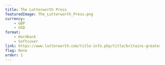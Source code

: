 ```yaml
---
title: The Lutterworth Press
featuredImage: The_Lutterworth_Press.png
currency:
    - GBP
    - USD
format:
    - Hardback
    - Softcover
link: https://www.lutterworth.com/title-info.php/title/britains-greatest-prime-minister/
flag: None
order: 1
---
```


